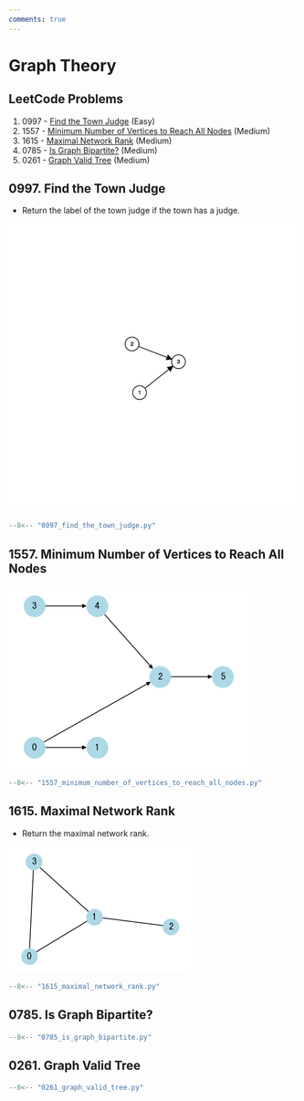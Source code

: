 ```yaml
---
comments: true
---
```


# Graph Theory

## LeetCode Problems

1. 0997 - [Find the Town Judge](https://leetcode.com/problems/find-the-town-judge/) (Easy)
2. 1557 - [Minimum Number of Vertices to Reach All Nodes](https://leetcode.com/problems/minimum-number-of-vertices-to-reach-all-nodes/) (Medium)
3. 1615 - [Maximal Network Rank](https://leetcode.com/problems/maximal-network-rank/) (Medium)
4. 0785 - [Is Graph Bipartite?](https://leetcode.com/problems/is-graph-bipartite/) (Medium)
5. 0261 - [Graph Valid Tree](https://leetcode.com/problems/graph-valid-tree/) (Medium)

## 0997. Find the Town Judge

- Return the label of the town judge if the town has a judge.

![0997](../imgs/0997.png)

```python
--8<-- "0997_find_the_town_judge.py"
```

## 1557. Minimum Number of Vertices to Reach All Nodes

![1557](../imgs/1557.png)

```python
--8<-- "1557_minimum_number_of_vertices_to_reach_all_nodes.py"
```

## 1615. Maximal Network Rank

- Return the maximal network rank.

![1615](../imgs/1615.png)

```python
--8<-- "1615_maximal_network_rank.py"
```

## 0785. Is Graph Bipartite?

```python
--8<-- "0785_is_graph_bipartite.py"
```

## 0261. Graph Valid Tree

```python
--8<-- "0261_graph_valid_tree.py"
```
